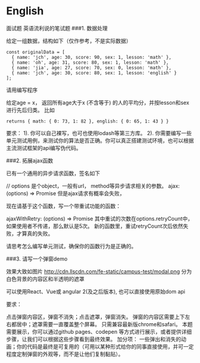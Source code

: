 # English
面试题
英语流利说的笔试题
###1. 数据处理

给定一组数据，结构如下（仅作参考，不是实际数据）
```
const originalData = [
  { name: 'jch', age: 30, score: 90, sex: 1, lesson: 'math' },
  { name: 'oh', age: 31, score: 80, sex: 1, lesson: 'math' }, 
  { name: 'jia', age: 27, score: 70, sex: 0, lesson: 'math' }, 
  { name: 'jch', age: 30, score: 80, sex: 1, lesson: 'english' }
];
```
请用编写程序

给定age = x， 返回所有age大于x (不含等于) 的人的平均分，并按lesson和sex进行先后归类。
比如
```
returns { math: { 0: 73, 1: 82 }, english: { 0: 65, 1: 43 } }
```
要求： 
1). 你可以自己裸写，也可也使用lodash等第三方库。
2). 你需要编写一些单元测试用例，来测试你的算法是否正确。你可以真正搭建测试环境，也可以根据主流测试框架的api编写伪代码。

###2. 拓展ajax函数

已有一个通用的异步请求函数，签名如下

// options 是个object，一般有url， method等异步请求相关的参数。
ajax: (options) => Promise
但是ajax请求有概率会失败，

现在请基于这个函数，写一个带重试功能的函数：

ajaxWithRetry: (options) => Promise
其中重试的次数在options.retryCount中，如果使用者不传递，那么默认是5次。
新的函数里，重试retryCount次后依然失败，才算真的失败。

请思考怎么编写单元测试，确保你的函数行为是正确的。

###3. 请写一个弹窗demo

效果大致如图片 http://cdn.llscdn.com/fe-static/campus-test/modal.png
分为白色背景的内容区和半透明的遮罩

可以使用React、Vue或 angular 2(及之后版本), 也可以直接使用原始dom api

要求：

点击弹窗内容区，弹窗不消失；点击遮罩，弹窗消失。
弹窗的内容区需要上下左右都居中；遮罩需要一直覆盖整个屏幕。
只需兼容最新版chrome和safari。
本题需要展示，你可以通过github pages、codepen 等方式进行展示，或者提供详细步骤，让我们可以根据这些步骤看到最终效果。
加分项： 一些弹出和消失的动画；你的代码是最终是可复用的（可用以某种形式给你的同事直接使用，并可一定程度定制弹窗的外观等，而不是让他们复制黏贴）。
